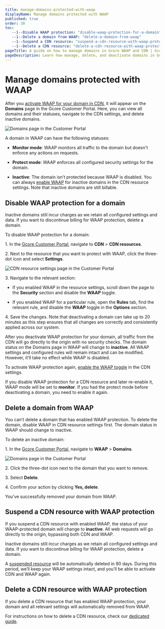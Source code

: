 ```yaml
---
title: manage-domains-protected-with-waap
displayName: Manage domains protected with WAAP
published: true
order: 30
toc:
   --1--Disable WAAP protection: "disable-waap-protection-for-a-domain"
   --1--Delete a domain from WAAP: "delete-a-domain-from-waap"
   --1--Suspend a CDN resource: "suspend-a-cdn-resource-with-waap-protection"
   --1--Delete a CDN resource: "delete-a-cdn-resource-with-waap-protection"
pageTitle: A guide on how to manage domains in Gcore WAAP and CDN | Gcore
pageDescription: Learn how manage, delete, and deactivate domains in Gcore WAAP and CDN settings.
---
```

# Manage domains protected with WAAP

After you <a href="https://gcore.com/docs/waap/getting-started/configure-waap-for-a-domain#step-2-enable-waap-in-cdn-resource-settings" target="_blank">activate WAAP for your domain in CDN</a>, it will appear on the **Domains** page in the Gcore Customer Portal. Here, you can view all domains and their statuses, navigate to the CDN settings, and delete inactive domains. 

<img src="https://assets.gcore.pro/docs/waap/getting-started/domains-waap-page.png" alt="Domains page in the Customer Portal">

A domain in WAAP can have the following statuses:  

* **Monitor mode**: WAAP monitors all traffic to the domain but doesn't enforce any actions on requests. 

* **Protect mode**: WAAP enforces all configured security settings for the domain. 

* **Inactive**: The domain isn’t protected because WAAP is disabled. You can always <a href="https://gcore.com/docs/waap/getting-started/configure-waap-for-a-domain#step-2-enable-waap-in-cdn-resource-settings" target="_blank">enable WAAP</a> for inactive domains in the CDN resource settings. Note that inactive domains are still billable.  

## Disable WAAP protection for a domain

<alert-element type="info" title="Info">
 
Inactive domains still incur charges as we retain all configured settings and data. If you want to discontinue billing for WAAP protection, delete a domain. 
 
</alert-element>

To disable WAAP protection for a domain:  

1\. In the <a href="https://accounts.gcore.com/reports/dashboard" target="_blank">Gcore Customer Portal</a>, navigate to **CDN** > **CDN resources**. 

2\. Next to the resource that you want to protect with WAAP, click the three-dot icon and select **Settings**.

<img src="https://assets.gcore.pro/docs/waap/getting-started/cdn-resources-page.png" alt="CDN resource settings page in the Customer Portal">

3\. Navigate to the relevant section: 

* If you enabled WAAP in the resource settings, scroll down the page to the **Security** section and disable the **WAAP** toggle. 

* If you enabled WAAP for a particular rule, open the **Rules** tab, find the relevant rule, and disable the **WAAP** toggle in the **Options** section. 

4\. Save the changes. Note that deactivating a domain can take up to 20 minutes as this step ensures that all changes are correctly and consistently applied across our system.

After you deactivate WAAP protection for your domain, all traffic from the CDN will go directly to the origin with no security checks. The domain status on the Domains page in WAAP will change to **inactive**. All WAAP settings and configured rules will remain intact and can be modified. However, it’ll take no effect while WAAP is disabled.  

To activate WAAP protection again, <a href="https://gcore.com/docs/waap/getting-started/configure-waap-for-a-domain#step-2-enable-waap-in-cdn-resource-settings" target="_blank">enable the WAAP toggle</a> in the CDN settings. 

<alert-element type="warning" title="Warning">
 
If you disable WAAP protection for a CDN resource and later re-enable it, WAAP mode will be set to **monitor**. If you had the protect mode before deactivating a domain, you need to enable it again. 
 
</alert-element>

## Delete a domain from WAAP 

You can’t delete a domain that has enabled WAAP protection. To delete the domain, disable WAAP in CDN resource settings first. The domain status in WAAP should change to inactive. 

To delete an inactive domain: 

1\. In the <a href="https://accounts.gcore.com/reports/dashboard" target="_blank">Gcore Customer Portal</a>, navigate to **WAAP** > **Domains**.

<img src="https://assets.gcore.pro/docs/waap/getting-started/domains-waap-page.png" alt="Domains page in the Customer Portal">

2\. Click the three-dot icon next to the domain that you want to remove. 

3\. Select **Delete**. 

4\. Confirm your action by clicking **Yes, delete**. 

You’ve successfully removed your domain from WAAP. 

## Suspend a CDN resource with WAAP protection 

If you suspend a CDN resource with enabled WAAP, the status of your WAAP-protected domain will change to **inactive**. All web requests will go directly to the origin, bypassing both CDN and WAAP. 

<alert-element type="info" title="Info">
 
Inactive domains still incur charges as we retain all configured settings and data. If you want to discontinue billing for WAAP protection, delete a domain. 
 
</alert-element>

A <a href="https://gcore.com/docs/cdn/cdn-resource-options/general/suspend-a-cdn-resource-automatically-or-manually" target="_blank">suspended resource</a> will be automatically deleted in 90 days. During this period, we’ll keep your WAAP settings intact, and you’ll be able to activate CDN and WAAP again. 

## Delete a CDN resource with WAAP protection 

If you delete a CDN resource that has enabled WAAP protection, your domain and all relevant settings will automatically removed from WAAP. 

For instructions on how to delete a CDN resource, check our <a href="https://gcore.com/docs/cdn/about-cdn-resources-interface-how-it-is-arranged#delete-a-resource" target="_blank">dedicated guide</a>. 
